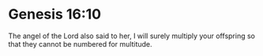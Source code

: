 # Genesis 16:10

The angel of the Lord also said to her, I will surely multiply your offspring so that they cannot be numbered for multitude.
